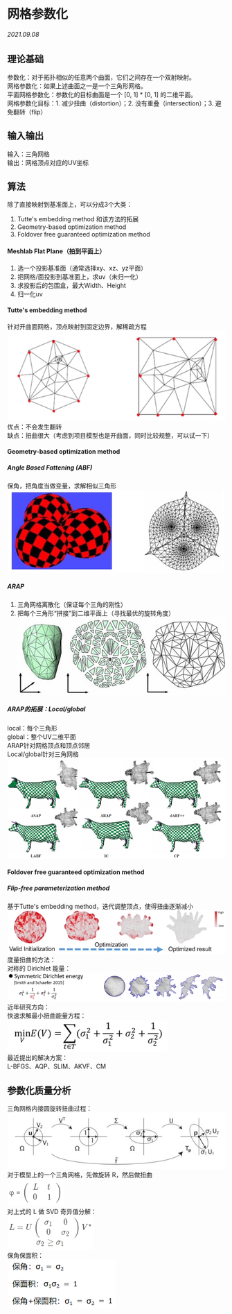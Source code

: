 网格参数化 
=================
###### 2021.09.08

## 理论基础
参数化：对于拓扑相似的任意两个曲面，它们之间存在一个双射映射。  
网格参数化：如果上述曲面之一是一个三角形网格。  
平面网格参数化：参数化的目标曲面是一个 [0, 1] * [0, 1] 的二维平面。  
网格参数化目标：1. 减少扭曲（distortion）；2. 没有重叠（intersection）；3. 避免翻转（flip）

## 输入输出
输入：三角网格  
输出：网格顶点对应的UV坐标

## 算法
除了直接映射到基准面上，可以分成3个大类：  
1. Tutte's embedding method 和该方法的拓展
2. Geometry-based optimization method
3. Foldover free guaranteed optimization method

#### Meshlab Flat Plane（拍到平面上） 
1. 选一个投影基准面（通常选择xy、xz、yz平面）
2. 把网格/面投影到基准面上，求uv（未归一化）
3. 求投影后的包围盒，最大Width、Height
4. 归一化uv

#### Tutte's embedding method
针对开曲面网格，顶点映射到固定边界，解稀疏方程  
![Tutte](pic/tutte.png)  
优点：不会发生翻转  
缺点：扭曲很大（考虑到项目模型也是开曲面，同时比较规整，可以试一下）

#### Geometry-based optimization method
##### Angle Based Fattening (ABF)
保角，把角度当做变量，求解相似三角形  
![ABF](pic/abf.png)  

##### ARAP
1. 三角网格离散化（保证每个三角的刚性）
2. 把每个三角形“拼接”到二维平面上（寻找最优的旋转角度）  
![ARAP](pic/arap.jpg)  

##### ARAP的拓展：Local/global
local：每个三角形  
global：整个UV二维平面  
ARAP针对网格顶点和顶点邻居  
Local/global针对三角网格  
![Local/global](pic/local_global.png)  

#### Foldover free guaranteed optimization method
##### Flip-free parameterization method
基于Tutte's embedding method，迭代调整顶点，使得扭曲逐渐减小  
![flip-free](pic/flip-free.png)
度量扭曲的方法：  
对称的 Dirichlet 能量：  
![Dirichlet Energy](pic/Dirichlet-Energy.png)  
近年研究方向：  
快速求解最小扭曲能量方程：  
![MinE](pic/minE.png)    
最近提出的解决方案：  
L-BFGS、AQP、SLIM、AKVF、CM

## 参数化质量分析
三角网格内接圆旋转扭曲过程：  
![pic](pic/ConformalAndAuthalic.jpg)  
对于模型上的一个三角网格，先做旋转 R，然后做扭曲  
![pic](pic/φ.png)   
对上式的 L 做 SVD 奇异值分解：  
![pic](pic/L.png)  
保角保面积：  
![pic](pic/σ.png)    


